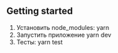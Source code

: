 ## Getting started

1. Установить node_modules: yarn
2. Запустить приложение yarn dev
3. Тесты: yarn test
